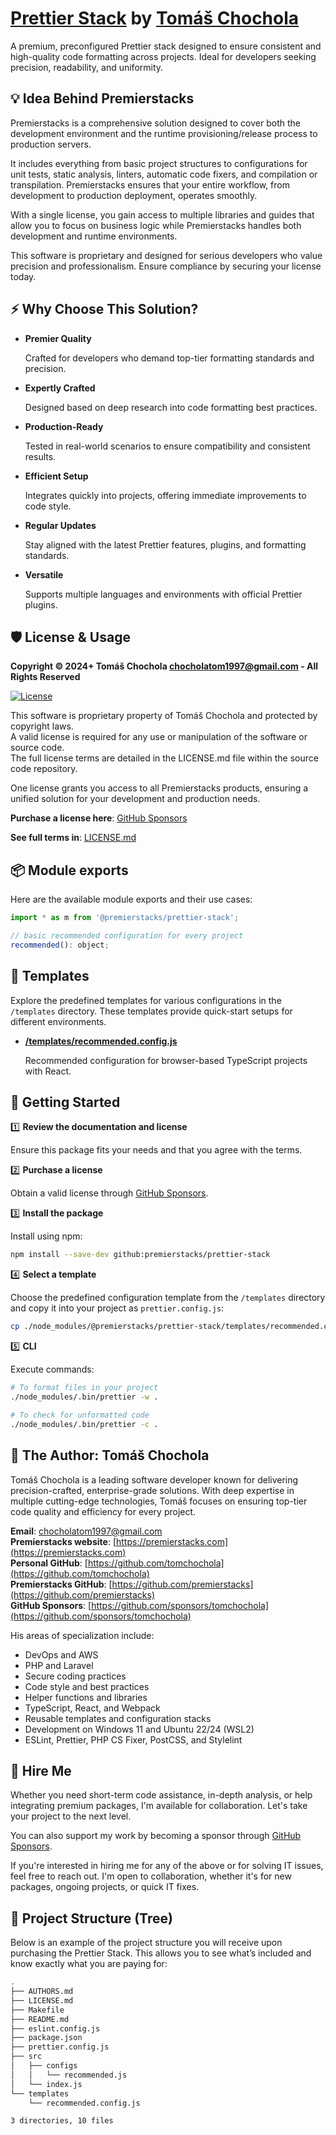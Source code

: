 # [Prettier Stack](https://github.com/premierstacks/prettier-stack) by [Tomáš Chochola](https://github.com/tomchochola)

A premium, preconfigured Prettier stack designed to ensure consistent and high-quality code formatting across projects. Ideal for developers seeking precision, readability, and uniformity.

## 💡 Idea Behind Premierstacks

Premierstacks is a comprehensive solution designed to cover both the development environment and the runtime provisioning/release process to production servers.

It includes everything from basic project structures to configurations for unit tests, static analysis, linters, automatic code fixers, and compilation or transpilation. Premierstacks ensures that your entire workflow, from development to production deployment, operates smoothly.

With a single license, you gain access to multiple libraries and guides that allow you to focus on business logic while Premierstacks handles both development and runtime environments.

This software is proprietary and designed for serious developers who value precision and professionalism. Ensure compliance by securing your license today.

## ⚡ Why Choose This Solution?

- **Premier Quality**

  Crafted for developers who demand top-tier formatting standards and precision.

- **Expertly Crafted**

  Designed based on deep research into code formatting best practices.

- **Production-Ready**

  Tested in real-world scenarios to ensure compatibility and consistent results.

- **Efficient Setup**

  Integrates quickly into projects, offering immediate improvements to code style.

- **Regular Updates**

  Stay aligned with the latest Prettier features, plugins, and formatting standards.

- **Versatile**

  Supports multiple languages and environments with official Prettier plugins.

## 🛡️ License & Usage

**Copyright © 2024+ Tomáš Chochola <chocholatom1997@gmail.com> - All Rights Reserved**

[![License](https://img.shields.io/badge/License-©_Proprietary-blue.svg)](LICENSE.md)

This software is proprietary property of Tomáš Chochola and protected by copyright laws.<br />
A valid license is required for any use or manipulation of the software or source code.<br />
The full license terms are detailed in the LICENSE.md file within the source code repository.

One license grants you access to all Premierstacks products, ensuring a unified solution for your development and production needs.

**Purchase a license here**: [GitHub Sponsors](https://github.com/sponsors/tomchochola)

**See full terms in**: [LICENSE.md](LICENSE.md)

## 📦 Module exports

Here are the available module exports and their use cases:

```js
import * as m from '@premierstacks/prettier-stack';

// basic recommended configuration for every project
recommended(): object;
```

## 🧩 Templates

Explore the predefined templates for various configurations in the `/templates` directory. These templates provide quick-start setups for different environments.

- **[/templates/recommended.config.js](/templates/recommended.config.js)**

  Recommended configuration for browser-based TypeScript projects with React.

## 🚀 Getting Started

1️⃣ **Review the documentation and license**

Ensure this package fits your needs and that you agree with the terms.

2️⃣ **Purchase a license**

Obtain a valid license through [GitHub Sponsors](https://github.com/sponsors/tomchochola).

3️⃣ **Install the package**

Install using npm:

```bash
npm install --save-dev github:premierstacks/prettier-stack
```

4️⃣ **Select a template**

Choose the predefined configuration template from the `/templates` directory and copy it into your project as `prettier.config.js`:

```bash
cp ./node_modules/@premierstacks/prettier-stack/templates/recommended.config.js ./prettier.config.js
```

5️⃣ **CLI**

Execute commands:

```bash
# To format files in your project
./node_modules/.bin/prettier -w .

# To check for unformatted code
./node_modules/.bin/prettier -c .
```

## 👤 The Author: Tomáš Chochola

Tomáš Chochola is a leading software developer known for delivering precision-crafted, enterprise-grade solutions. With deep expertise in multiple cutting-edge technologies, Tomáš focuses on ensuring top-tier code quality and efficiency for every project.

**Email**: <chocholatom1997@gmail.com><br />
**Premierstacks website**: [https://premierstacks.com](https://premierstacks.com)<br />
**Personal GitHub**: [https://github.com/tomchochola](https://github.com/tomchochola)<br />
**Premierstacks GitHub**: [https://github.com/premierstacks](https://github.com/premierstacks)<br />
**GitHub Sponsors**: [https://github.com/sponsors/tomchochola](https://github.com/sponsors/tomchochola)

His areas of specialization include:

- DevOps and AWS
- PHP and Laravel
- Secure coding practices
- Code style and best practices
- Helper functions and libraries
- TypeScript, React, and Webpack
- Reusable templates and configuration stacks
- Development on Windows 11 and Ubuntu 22/24 (WSL2)
- ESLint, Prettier, PHP CS Fixer, PostCSS, and Stylelint

## 💼 Hire Me

Whether you need short-term code assistance, in-depth analysis, or help integrating premium packages, I'm available for collaboration. Let's take your project to the next level.

You can also support my work by becoming a sponsor through [GitHub Sponsors](https://github.com/sponsors/tomchochola).

If you're interested in hiring me for any of the above or for solving IT issues, feel free to reach out. I'm open to collaboration, whether it's for new packages, ongoing projects, or quick IT fixes.

## 🌳 Project Structure (Tree)

Below is an example of the project structure you will receive upon purchasing the Prettier Stack. This allows you to see what’s included and know exactly what you are paying for:

```sh
.
├── AUTHORS.md
├── LICENSE.md
├── Makefile
├── README.md
├── eslint.config.js
├── package.json
├── prettier.config.js
├── src
│   ├── configs
│   │   └── recommended.js
│   └── index.js
└── templates
    └── recommended.config.js

3 directories, 10 files
```

